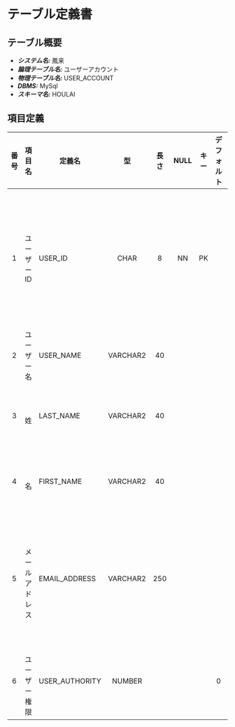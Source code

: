 # テーブル定義書

## テーブル概要

- **_システム名:_** 鳳来
- **_論理テーブル名:_** ユーザーアカウント
- **_物理テーブル名:_** USER_ACCOUNT
- **_DBMS:_** MySql
- **_スキーマ名:_** HOULAI

## 項目定義

| 番号 | 項目名           | 定義名         |    型    | 長さ | NULL | キー | デフォルト | 説明                       |
| :--: | :--------------- | -------------- | :------: | :--: | :--: | :--: | :--------: | -------------------------- |
|  1   | ユーザー ID      | USER_ID        |   CHAR   |  8   |  NN  |  PK  |            | ユーザーを識別する一意の値 |
|  2   | ユーザー 名      | USER_NAME      | VARCHAR2 |  40  |      |      |            | ユーザー名                 |
|  3   | 　姓             | LAST_NAME      | VARCHAR2 |  40  |      |      |            | ユーザーの姓               |
|  4   | 　名             | FIRST_NAME     | VARCHAR2 |  40  |      |      |            | ユーザーの名               |
|  5   | 　メールアドレス | EMAIL_ADDRESS  | VARCHAR2 | 250  |      |      |            | ユーザーのメールアドレス   |
|  6   | 　ユーザー権限   | USER_AUTHORITY |  NUMBER  |      |      |      |     0      | ユーザーの権限             |
